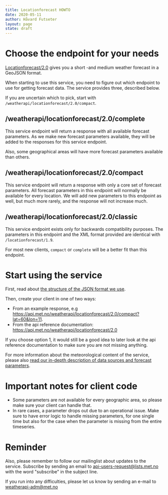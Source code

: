 ```yaml
---
title: Locationforecast HOWTO
date: 2020-05-11
author: Håvard Futseter
layout: page
state: draft
---
```


# Choose the endpoint for your needs
[Locationforecast/2.0](https://api.met.no/weatherapi/locationforecast/2.0) gives you a short -and medium weather forecast in a GeoJSON format.  

When starting to use this service, you need to figure out which endpoint to use for getting forecast data. The service provides three, described below.

If you are uncertain which to pick, start with `/weatherapi/locationforecast/2.0/compact`.

## /weatherapi/locationforecast/2.0/complete

This service endpoint will return a response with all available forecast
parameters. As we make new forecast parameters available, they will be added to
the responses for this service endpoint.

Also, some geographical areas will have more forecast parameters available than others.

## /weatherapi/locationforecast/2.0/compact

This service endpoint will return a response with only a core set of forecast
parameters. All forecast parameters in this endpoint will normally be available for every
location. We will add new parameters to this endpoint as well, but much more
rarely, and the response will not increase much.

## /weatherapi/locationforecast/2.0/classic

This service endpoint exists only for backwards compatibility purposes. The
parameters in this endpoint and the XML format provided are identical with
`/locationforecast/1.9`.

For most new clients, `compact` or `complete` will be a better fit than this endpoint.

# Start using the service
First, read about [the structure of the JSON format we use](../ForecastJSON.md).

Then, create your client in one of two ways:
- From an example response, e.g <https://api.met.no/weatherapi/locationforecast/2.0/compact?lat=60&lon=11>.
- From the api reference documentation: <https://api.met.no/weatherapi/locationforecast/2.0>

If you choose option 1, it would still be a good idea to later look at the api reference documentation to make sure you are not missing anything.

For more information about the meteorological content of the service, please also [read our in-depth description of data sources and forecast parameters](datamodel.md).

# Important notes for client code
* Some parameters are not available for every geographic area, so please make sure your client can handle that.
* In rare cases, a parameter drops out due to an operational issue. Make sure to have error logic to handle missing parameters, for one single time but also for the case when the parameter is missing from the entire timeseries.

# Reminder
Also, please remember to follow our mailinglist about updates to the service.  Subscribe by sending an email to <api-users-request@lists.met.no> with the word "subscribe" in the subject line.

If you run into any difficulties, please let us know by sending an e-mail to <weatherapi-adm@met.no>


